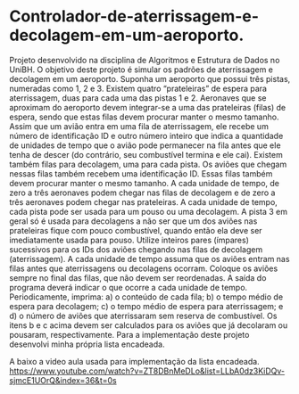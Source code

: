 # Controlador-de-aterrissagem-e-decolagem-em-um-aeroporto.
Projeto desenvolvido na disciplina de Algoritmos e Estrutura de Dados no UniBH.
O objetivo deste projeto é simular os padrões de aterrissagem e decolagem em um aeroporto.
Suponha um aeroporto que possui três pistas, numeradas como 1, 2 e 3. Existem quatro “prateleiras” de espera para aterrissagem, duas para cada uma das pistas 1 e 2. Aeronaves que se aproximam do aeroporto
devem integrar-se a uma das prateleiras (filas) de espera, sendo que estas filas devem procurar manter o
mesmo tamanho. Assim que um avião entra em uma fila de aterrissagem, ele recebe um número de
identificação ID e outro número inteiro que indica a quantidade de unidades de tempo que o avião pode
permanecer na fila antes que ele tenha de descer (do contrário, seu combustível termina e ele cai).
Existem também filas para decolagem, uma para cada pista. Os aviões que chegam nessas filas também recebem uma identificação ID. Essas filas também devem procurar manter o mesmo tamanho. 
A cada unidade de tempo, de zero a três aeronaves podem chegar nas filas de decolagem e de zero
a três aeronaves podem chegar nas prateleiras. A cada unidade de tempo, cada pista pode ser usada para
um pouso ou uma decolagem. A pista 3 em geral só é usada para decolagens a não ser que um dos aviões
nas prateleiras fique com pouco combustível, quando então ela deve ser imediatamente usada para pouso. 
Utilize inteiros pares (ímpares) sucessivos para os IDs dos aviões chegando nas filas de decolagem (aterrissagem). A cada unidade de tempo assuma que os aviões entram nas filas antes que aterrissagens ou
decolagens ocorram.
Coloque os aviões sempre no final das filas, que não devem ser reordenadas.
A saída do programa deverá indicar o que ocorre a cada unidade de tempo. Periodicamente,
imprima:
a) o conteúdo de cada fila;
b) o tempo médio de espera para decolagem;
c) o tempo médio de espera para aterrissagem; e
d) o número de aviões que aterrissaram sem reserva de combustível.
Os itens b e c acima devem ser calculados para os aviões que já decolaram ou pousaram, respectivamente.
Para a implementação deste projeto desenvolvi minha própria lista encadeada.

A baixo a video aula usada para implementação da lista encadeada.
https://www.youtube.com/watch?v=ZT8DBnMeDLo&list=LLbA0dz3KiDQv-sjmcE1UOrQ&index=36&t=0s
